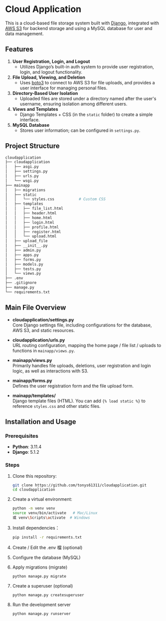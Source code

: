 # Cloud Application

This is a cloud-based file storage system built with [Django](https://www.djangoproject.com/), integrated with [AWS S3](https://aws.amazon.com/s3/) for backend storage and using a MySQL database for user and data management.

## Features

1. **User Registration, Login, and Logout**  
   - Utilizes Django’s built-in auth system to provide user registration, login, and logout functionality.
2. **File Upload, Viewing, and Deletion**  
   - Uses [boto3](https://boto3.amazonaws.com/v1/documentation/api/latest/index.html) to connect to AWS S3 for file uploads, and provides a user interface for managing personal files.
3. **Directory-Based User Isolation**  
   - Uploaded files are stored under a directory named after the user's username, ensuring isolation among different users.
4. **Views and Templates**  
   - Django Templates + CSS (in the `static` folder) to create a simple interface.
5. **MySQL Database**  
   - Stores user information; can be configured in `settings.py`.


## Project Structure

```bash
cloudapplication
├── cloudapplication
│   ├── asgi.py
│   ├── settings.py
│   ├── urls.py
│   └── wsgi.py
├── mainapp
│   ├── migrations
│   ├── static
│   │   └── styles.css           # Custom CSS
│   ├── templates
│   │   ├── file_list.html
│   │   ├── header.html
│   │   ├── home.html
│   │   ├── login.html
│   │   ├── profile.html
│   │   ├── register.html
│   │   └── upload.html
│   ├── upload_file
│   ├── __init__.py
│   ├── admin.py
│   ├── apps.py
│   ├── forms.py
│   ├── models.py
│   ├── tests.py
│   └── views.py
├── .env
├── .gitignore
├── manage.py
└── requirements.txt
```


## Main File Overview

- **cloudapplication/settings.py**  
  Core Django settings file, including configurations for the database, AWS S3, and static resources.

- **cloudapplication/urls.py**  
  URL routing configuration, mapping the home page / file list / uploads to functions in `mainapp/views.py`.

- **mainapp/views.py**  
  Primarily handles file uploads, deletions, user registration and login logic, as well as interactions with S3.

- **mainapp/forms.py**  
  Defines the user registration form and the file upload form.

- **mainapp/templates/**  
  Django template files (HTML). You can add `{% load static %}` to reference `styles.css` and other static files.


## Installation and Usage

### Prerequisites

- **Python**: 3.11.4  
- **Django**: 5.1.2  

### Steps

1. Clone this repository:
   ```bash
   git clone https://github.com/tonys61311/cloudapplication.git
   cd cloudapplication
   ```

2. Create a virtual environment:
   ```bash
   python -m venv venv
   source venv/bin/activate   # Mac/Linux
   或 venv\Scripts\activate  # Windows
   ```

3. Install dependencies：
   ```bash
   pip install -r requirements.txt
   ```

4. Create / Edit the .env 檔 (optional)

5. Configure the database (MySQL)

6. Apply migrations (migrate)
   ```bash
   python manage.py migrate
   ```

7. Create a superuser (optional)
   ```bash
   python manage.py createsuperuser
   ```

8. Run the development server
   ```bash
   python manage.py runserver
   ```